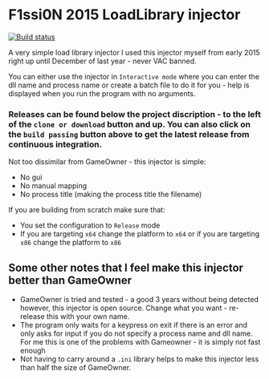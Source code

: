 # F1ssi0N 2015 LoadLibrary injector

[![Build status](https://ci.appveyor.com/api/projects/status/4dhhgti74ip7y9ol?svg=true)](https://ci.appveyor.com/project/josh33901/2015-load-library-injector)

A very simple load library injector
I used this injector myself from early 2015 right up until December of last year - never VAC banned.

You can either use the injector in `Interactive mode` where you can enter the dll name and process name or create a batch file to do it for you - help is displayed when you run the program with no arguments.

### Releases can be found below the project discription - to the left of the `clone or download` button and up. You can also click on the `build passing` button above to get the latest release from continuous integration.

Not too dissimilar from GameOwner - this injector is simple:
 - No gui
 - No manual mapping
 - No process title (making the process title the filename)
 
If you are building from scratch make sure that:
 - You set the configuration to `Release` mode
 - If you are targeting `x64` change the platform to `x64` or if you are targeting `x86` change the platform to `x86`
 

## Some other notes that I feel make this injector better than GameOwner
 - GameOwner is tried and tested - a good 3 years without being detected however, this injector is open source. Change what you want - re-release this with your own name.
 - The program only waits for a keypress on exit if there is an error and only asks for input if you do not specify a process name and dll name. For me this is one of the problems with Gameowner - it is simply not fast enough
 - Not having to carry around a `.ini` library helps to make this injector less than half the size of GameOwner.
